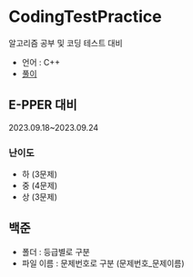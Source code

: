 # CodingTestPractice
알고리즘 공부 및 코딩 테스트 대비
- 언어 : C++
- [풀이](https://shuajjjjj.notion.site/03e9785e4c6941b7af4def01816e68fa?v=a7eab88250e942a3b1d5bc5aeb8087cf&pvs=4)

## E-PPER 대비
2023.09.18~2023.09.24
### 난이도
- 하 (3문제)
- 중 (4문제)
- 상 (3문제)

## 백준
- 폴더 : 등급별로 구분
- 파일 이름 : 문제번호로 구분 (문제번호_문제이름)








